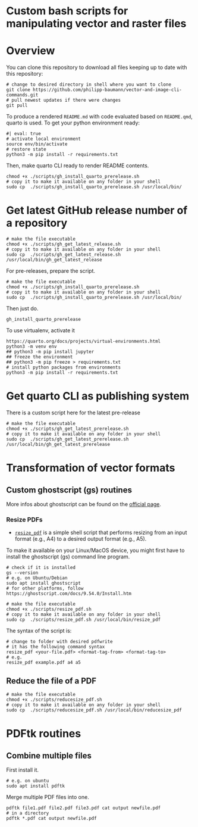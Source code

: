 Custom bash scripts for manipulating vector and raster files
================

# Overview

You can clone this repository to download all files keeping up to date
with this repository:

``` {bash}
# change to desired directory in shell where you want to clone
git clone https://github.com/philipp-baumann/vector-and-image-cli-commands.git
# pull newest updates if there were changes
git pull
```

To produce a rendered `README.md` with code evaluated based on
`README.qmd`, quarto is used. To get your python environment ready:

``` {bash}
#| eval: true
# activate local environment
source env/bin/activate
# restore state
python3 -m pip install -r requirements.txt
```

Then, make quarto CLI ready to render README contents.

``` {bash}
chmod +x ./scripts/gh_install_quarto_prerelease.sh
# copy it to make it available on any folder in your shell
sudo cp  ./scripts/gh_install_quarto_prerelease.sh /usr/local/bin/
```

# Get latest GitHub release number of a repository

``` {bash}
# make the file executable
chmod +x ./scripts/gh_get_latest_release.sh
# copy it to make it available on any folder in your shell
sudo cp  ./scripts/gh_get_latest_release.sh /usr/local/bin/gh_get_latest_release
```

For pre-releases, prepare the script.

``` {bash}
# make the file executable
chmod +x ./scripts/gh_install_quarto_prerelease.sh
# copy it to make it available on any folder in your shell
sudo cp  ./scripts/gh_install_quarto_prerelease.sh /usr/local/bin/
```

Then just do.

``` {bash}
gh_install_quarto_prerelease
```

To use virtualenv, activate it

``` {bash}
https://quarto.org/docs/projects/virtual-environments.html
python3 -m venv env
## python3 -m pip install jupyter
## freeze the environment
## python3 -m pip freeze > requirements.txt
# install python packages from environments
python3 -m pip install -r requirements.txt
```

# Get quarto CLI as publishing system

There is a custom script here for the latest pre-release

``` {bash}
# make the file executable
chmod +x ./scripts/gh_get_latest_prerelease.sh
# copy it to make it available on any folder in your shell
sudo cp  ./scripts/gh_get_latest_prerelease.sh /usr/local/bin/gh_get_latest_prerelease
```

# Transformation of vector formats

## Custom ghostscript (gs) routines

More infos about ghostscript can be found on the [official
page](https://www.ghostscript.com/).

### Resize PDFs

- [`resize_pdf`](scripts/resize_pdf.sh) is a simple shell script that
  performs resizing from an input format (e.g., A4) to a desired output
  format (e.g., A5).

To make it available on your Linux/MacOS device, you might first have to
install the ghostscript (gs) command line program.

``` {bash}
# check if it is installed
gs --version
# e.g. on Ubuntu/Debian
sudo apt install ghostscript
# for other platforms, follow https://ghostscript.com/docs/9.54.0/Install.htm
```

``` {bash}
# make the file executable
chmod +x ./scripts/resize_pdf.sh
# copy it to make it available on any folder in your shell
sudo cp  ./scripts/resize_pdf.sh /usr/local/bin/resize_pdf
```

The syntax of the script is:

``` {bash}
# change to folder with desired pdfwrite
# it has the following command syntax
resize_pdf <your-file.pdf> <format-tag-from> <format-tag-to>
# e.g.
resize_pdf example.pdf a4 a5
```

## Reduce the file of a PDF

``` {bash}
# make the file executable
chmod +x ./scripts/reducesize_pdf.sh
# copy it to make it available on any folder in your shell
sudo cp  ./scripts/reducesize_pdf.sh /usr/local/bin/reducesize_pdf
```

# PDFtk routines

## Combine multiple files

First install it.

``` {bash}
# e.g. on ubuntu
sudo apt install pdftk
```

Merge multiple PDF files into one.

``` {bash}
pdftk file1.pdf file2.pdf file3.pdf cat output newfile.pdf
# in a directory
pdftk *.pdf cat output newfile.pdf
```
